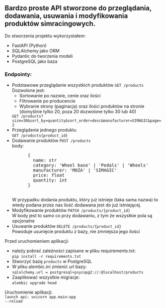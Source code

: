 ## Bardzo proste API stworzone do przeglądania, dodawania, usuwania i modyfikowania produktów simracingowych.

Do stworzenia projektu wykorzystałem:

<ul>
  <li>FastAPI (Python)</li>
  <li>SQLAlchemy jako ORM</li>
  <li>Pydantic do tworzenia modeli</li>
  <li>PostgreSQL jako baza</li>
</ul>

### Endpointy:

<ul>
  <li>
    Podstawowe przeglądanie wszystkich produktów
    <code>GET /products</code><br>
    Dozwolone jest:
    <ul>
      <li>Sortowanie po nazwie, cenie oraz ilości</li>
      <li>Filtrowanie po producencie</li>
      <li>Wybranie strony (paginacja) oraz ilości produktów na stronie (domyślnie tylko 20, poza 20 dozwolone tylko 30 lub 40)</li>
    </ul>
    <code>GET /products?size=30&sort_by=quantity&sort_order=desc&manufacturer=SIMAGIC&page=2</code>
  </li>
  <li>
    Przeglądanie jednego produktu <br>
    <code>GET /products{product_id}</code>
  </li>
  <li>
    Dodawanie produktów
    <code>POST /products</code><br>
    body:
    <pre>
      {
        name: str
        category: 'Wheel base' | 'Pedals' | 'Wheels'
        manufacturer: 'MOZA' | 'SIMAGIC'
        price: float
        quantity: int
      }
    </pre>
    W przypadku dodania produktu, który już istnieje (taka sama nazwa) to wtedy podana przez nas ilość dodawana jest do już istniejącej.
  </li>
  <li>
    Modyfikowanie produktów
    <code>PATCH /products/{product_id}</code><br>
    W body jest to samo co przy dodawaniu, z tym że wszystkie pola są opcjonalne
  </li>
  <li>
    Usuwanie produktów
    <code>DELETE /products/{product_id}</code><br>
    Powoduje usunięcie produktu z bazy, nie zmniejsza jego ilości
  </li>
</ul>

Przed uruchomieniem aplikacji:

<ul>
  <li>
    należy pobrać zależności zapisane w pliku requirements.txt: <br>
    <code>pip install -r requirements.txt</code>
  </li>
  <li>
    Stworzyć bazę <code>products</code> w PostgreSQL
  </li>
  <li>
    W pliku alembic.ini zmienić url bazy: <br>
    <code>sqlalchemy.url = postgresql+psycopg2://<user>:<password>@localhost/products</code>
  </li>
  <li>
    Zaaplikować wszystkie migracje: <br>
    <code>alembic upgrade head</code>
  </li>
</ul>

Uruchomienie aplikacji: <br>
<code>launch api: uvicorn app.main:app --reload</code> <br>
